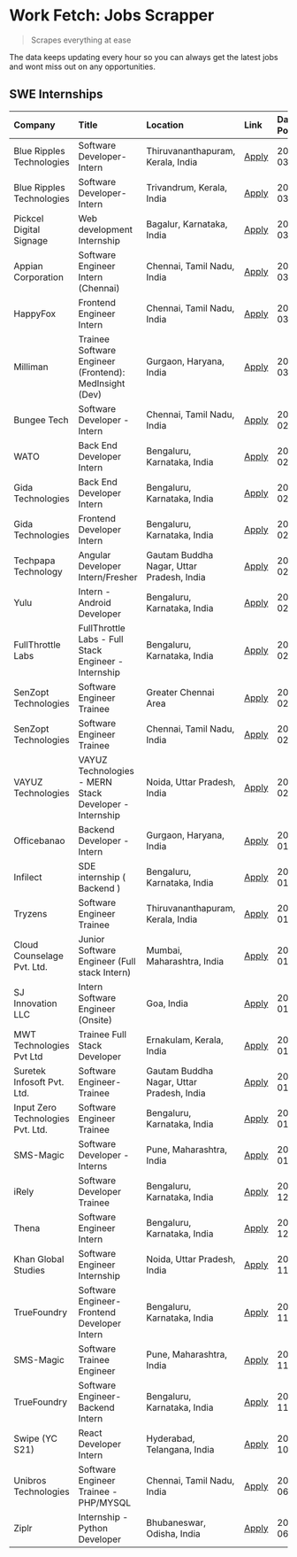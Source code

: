 # Work Fetch: Jobs Scrapper
> Scrapes everything at ease

The data keeps updating every hour so you can always get the latest jobs and wont miss out on any opportunities.

## SWE Internships
<!--START_SECTION:workfetch-->
| Company                           | Title                                                  | Location                                  | Link                                                                                                                                                                                                                                                                           | Date Posted   |
|:----------------------------------|:-------------------------------------------------------|:------------------------------------------|:-------------------------------------------------------------------------------------------------------------------------------------------------------------------------------------------------------------------------------------------------------------------------------|:--------------|
| Blue Ripples Technologies         | Software Developer- Intern                             | Thiruvananthapuram, Kerala, India         | [Apply](https://in.linkedin.com/jobs/view/software-developer-intern-at-blue-ripples-technologies-3850505983?position=4&pageNum=0&refId=4AcMgi0uxPFOiM%2B4XN5Ofw%3D%3D&trackingId=RCDcr%2BnDWhGP035S%2BRVLig%3D%3D&trk=public_jobs_jserp-result_search-card)                    | 2024-03-09    |
| Blue Ripples Technologies         | Software Developer- Intern                             | Trivandrum, Kerala, India                 | [Apply](https://in.linkedin.com/jobs/view/software-developer-intern-at-blue-ripples-technologies-3850694934?position=5&pageNum=0&refId=4AcMgi0uxPFOiM%2B4XN5Ofw%3D%3D&trackingId=GnqoevIIct14O3rYUU6CJg%3D%3D&trk=public_jobs_jserp-result_search-card)                        | 2024-03-08    |
| Pickcel Digital Signage           | Web development Internship                             | Bagalur, Karnataka, India                 | [Apply](https://in.linkedin.com/jobs/view/web-development-internship-at-pickcel-digital-signage-3849506118?position=53&pageNum=0&refId=4AcMgi0uxPFOiM%2B4XN5Ofw%3D%3D&trackingId=Hit4dKhRAeNzJQwOesHFnA%3D%3D&trk=public_jobs_jserp-result_search-card)                        | 2024-03-08    |
| Appian Corporation                | Software Engineer Intern (Chennai)                     | Chennai, Tamil Nadu, India                | [Apply](https://in.linkedin.com/jobs/view/software-engineer-intern-chennai-at-appian-corporation-3848335036?position=21&pageNum=0&refId=4AcMgi0uxPFOiM%2B4XN5Ofw%3D%3D&trackingId=ZWoEclAM357xIIvNfGGyBw%3D%3D&trk=public_jobs_jserp-result_search-card)                       | 2024-03-07    |
| HappyFox                          | Frontend Engineer Intern                               | Chennai, Tamil Nadu, India                | [Apply](https://in.linkedin.com/jobs/view/frontend-engineer-intern-at-happyfox-3848357951?position=41&pageNum=0&refId=4AcMgi0uxPFOiM%2B4XN5Ofw%3D%3D&trackingId=YokectOHLW9JVRnDgPaKNg%3D%3D&trk=public_jobs_jserp-result_search-card)                                         | 2024-03-07    |
| Milliman                          | Trainee Software Engineer (Frontend): MedInsight (Dev) | Gurgaon, Haryana, India                   | [Apply](https://in.linkedin.com/jobs/view/trainee-software-engineer-frontend-medinsight-dev-at-milliman-3792874280?position=6&pageNum=0&refId=4AcMgi0uxPFOiM%2B4XN5Ofw%3D%3D&trackingId=vs7jkOeUGiKt3Q9N9infSQ%3D%3D&trk=public_jobs_jserp-result_search-card)                 | 2024-03-01    |
| Bungee Tech                       | Software Developer - Intern                            | Chennai, Tamil Nadu, India                | [Apply](https://in.linkedin.com/jobs/view/software-developer-intern-at-bungee-tech-3842220746?position=42&pageNum=0&refId=4AcMgi0uxPFOiM%2B4XN5Ofw%3D%3D&trackingId=kraX5DlyTc5Itzeujx8O1A%3D%3D&trk=public_jobs_jserp-result_search-card)                                     | 2024-02-28    |
| WATO                              | Back End Developer Intern                              | Bengaluru, Karnataka, India               | [Apply](https://in.linkedin.com/jobs/view/back-end-developer-intern-at-wato-3834852920?position=59&pageNum=0&refId=4AcMgi0uxPFOiM%2B4XN5Ofw%3D%3D&trackingId=4RfiNgV9FaiuO3KWeHKYIA%3D%3D&trk=public_jobs_jserp-result_search-card)                                            | 2024-02-26    |
| Gida Technologies                 | Back End Developer Intern                              | Bengaluru, Karnataka, India               | [Apply](https://in.linkedin.com/jobs/view/back-end-developer-intern-at-gida-technologies-3836849295?position=36&pageNum=0&refId=4AcMgi0uxPFOiM%2B4XN5Ofw%3D%3D&trackingId=bzTuXBd%2B7sdsXcITKy3SmQ%3D%3D&trk=public_jobs_jserp-result_search-card)                             | 2024-02-23    |
| Gida Technologies                 | Frontend Developer Intern                              | Bengaluru, Karnataka, India               | [Apply](https://in.linkedin.com/jobs/view/frontend-developer-intern-at-gida-technologies-3836040945?position=12&pageNum=0&refId=4AcMgi0uxPFOiM%2B4XN5Ofw%3D%3D&trackingId=UZj1F9SslbsZTlktEwETNA%3D%3D&trk=public_jobs_jserp-result_search-card)                               | 2024-02-21    |
| Techpapa Technology               | Angular Developer Intern/Fresher                       | Gautam Buddha Nagar, Uttar Pradesh, India | [Apply](https://in.linkedin.com/jobs/view/angular-developer-intern-fresher-at-techpapa-technology-3834305862?position=50&pageNum=0&refId=4AcMgi0uxPFOiM%2B4XN5Ofw%3D%3D&trackingId=TFTiwNWDf8%2F41WwntbPlhA%3D%3D&trk=public_jobs_jserp-result_search-card)                    | 2024-02-20    |
| Yulu                              | Intern - Android Developer                             | Bengaluru, Karnataka, India               | [Apply](https://in.linkedin.com/jobs/view/intern-android-developer-at-yulu-3834459982?position=44&pageNum=0&refId=4AcMgi0uxPFOiM%2B4XN5Ofw%3D%3D&trackingId=ceEaRUeomQP829bqUx5NFw%3D%3D&trk=public_jobs_jserp-result_search-card)                                             | 2024-02-19    |
| FullThrottle Labs                 | FullThrottle Labs - Full Stack Engineer - Internship   | Bengaluru, Karnataka, India               | [Apply](https://in.linkedin.com/jobs/view/fullthrottle-labs-full-stack-engineer-internship-at-fullthrottle-labs-3829636016?position=49&pageNum=0&refId=4AcMgi0uxPFOiM%2B4XN5Ofw%3D%3D&trackingId=yBnXH0OwDWdkq%2FTC0Iz8Mw%3D%3D&trk=public_jobs_jserp-result_search-card)      | 2024-02-17    |
| SenZopt Technologies              | Software Engineer Trainee                              | Greater Chennai Area                      | [Apply](https://in.linkedin.com/jobs/view/software-engineer-trainee-at-senzopt-technologies-3827688781?position=28&pageNum=0&refId=4AcMgi0uxPFOiM%2B4XN5Ofw%3D%3D&trackingId=3pmvs5LQ7vPrS3DZpyvVvg%3D%3D&trk=public_jobs_jserp-result_search-card)                            | 2024-02-12    |
| SenZopt Technologies              | Software Engineer Trainee                              | Chennai, Tamil Nadu, India                | [Apply](https://in.linkedin.com/jobs/view/software-engineer-trainee-at-senzopt-technologies-3827686880?position=40&pageNum=0&refId=4AcMgi0uxPFOiM%2B4XN5Ofw%3D%3D&trackingId=Byv26B%2Fa7FlGmzcTWE8SMg%3D%3D&trk=public_jobs_jserp-result_search-card)                          | 2024-02-12    |
| VAYUZ Technologies                | VAYUZ Technologies - MERN Stack Developer - Internship | Noida, Uttar Pradesh, India               | [Apply](https://in.linkedin.com/jobs/view/vayuz-technologies-mern-stack-developer-internship-at-vayuz-technologies-3822619356?position=55&pageNum=0&refId=4AcMgi0uxPFOiM%2B4XN5Ofw%3D%3D&trackingId=rKJ9gnZ1g0zc9p2HK%2B4D%2FA%3D%3D&trk=public_jobs_jserp-result_search-card) | 2024-02-10    |
| Officebanao                       | Backend Developer - Intern                             | Gurgaon, Haryana, India                   | [Apply](https://in.linkedin.com/jobs/view/backend-developer-intern-at-officebanao-3814263731?position=22&pageNum=0&refId=4AcMgi0uxPFOiM%2B4XN5Ofw%3D%3D&trackingId=HvVfEwBEuZGsYX7yfZTuug%3D%3D&trk=public_jobs_jserp-result_search-card)                                      | 2024-01-31    |
| Infilect                          | SDE internship ( Backend )                             | Bengaluru, Karnataka, India               | [Apply](https://in.linkedin.com/jobs/view/sde-internship-backend-at-infilect-3815120558?position=24&pageNum=0&refId=4AcMgi0uxPFOiM%2B4XN5Ofw%3D%3D&trackingId=qev9UgsZmPHlnq8PJNmsKQ%3D%3D&trk=public_jobs_jserp-result_search-card)                                           | 2024-01-25    |
| Tryzens                           | Software Engineer Trainee                              | Thiruvananthapuram, Kerala, India         | [Apply](https://in.linkedin.com/jobs/view/software-engineer-trainee-at-tryzens-3809363491?position=31&pageNum=0&refId=4AcMgi0uxPFOiM%2B4XN5Ofw%3D%3D&trackingId=xvOG8pcIsEtqDP4TkEYkhQ%3D%3D&trk=public_jobs_jserp-result_search-card)                                         | 2024-01-18    |
| Cloud Counselage Pvt. Ltd.        | Junior Software Engineer (Full stack Intern)           | Mumbai, Maharashtra, India                | [Apply](https://in.linkedin.com/jobs/view/junior-software-engineer-full-stack-intern-at-cloud-counselage-pvt-ltd-3803132814?position=23&pageNum=0&refId=4AcMgi0uxPFOiM%2B4XN5Ofw%3D%3D&trackingId=MB0P8Zaq2TjfVgCU0dTgDw%3D%3D&trk=public_jobs_jserp-result_search-card)       | 2024-01-11    |
| SJ Innovation LLC                 | Intern Software Engineer (Onsite)                      | Goa, India                                | [Apply](https://in.linkedin.com/jobs/view/intern-software-engineer-onsite-at-sj-innovation-llc-3799959011?position=35&pageNum=0&refId=4AcMgi0uxPFOiM%2B4XN5Ofw%3D%3D&trackingId=g7W3VSAFizGQfIZZmSMZ1g%3D%3D&trk=public_jobs_jserp-result_search-card)                         | 2024-01-11    |
| MWT Technologies Pvt Ltd          | Trainee Full Stack Developer                           | Ernakulam, Kerala, India                  | [Apply](https://in.linkedin.com/jobs/view/trainee-full-stack-developer-at-mwt-technologies-pvt-ltd-3800921715?position=7&pageNum=0&refId=4AcMgi0uxPFOiM%2B4XN5Ofw%3D%3D&trackingId=EcndbuSufSGGzwsoycu3sw%3D%3D&trk=public_jobs_jserp-result_search-card)                      | 2024-01-09    |
| Suretek Infosoft Pvt. Ltd.        | Software Engineer-Trainee                              | Gautam Buddha Nagar, Uttar Pradesh, India | [Apply](https://in.linkedin.com/jobs/view/software-engineer-trainee-at-suretek-infosoft-pvt-ltd-3800934643?position=17&pageNum=0&refId=4AcMgi0uxPFOiM%2B4XN5Ofw%3D%3D&trackingId=8pLsY2xeeZivKVCeeNGauA%3D%3D&trk=public_jobs_jserp-result_search-card)                        | 2024-01-09    |
| Input Zero Technologies Pvt. Ltd. | Software Engineer Trainee                              | Bengaluru, Karnataka, India               | [Apply](https://in.linkedin.com/jobs/view/software-engineer-trainee-at-input-zero-technologies-pvt-ltd-3800927643?position=27&pageNum=0&refId=4AcMgi0uxPFOiM%2B4XN5Ofw%3D%3D&trackingId=BbdQJJYEBLGvdunyL800fQ%3D%3D&trk=public_jobs_jserp-result_search-card)                 | 2024-01-09    |
| SMS-Magic                         | Software Developer -Interns                            | Pune, Maharashtra, India                  | [Apply](https://in.linkedin.com/jobs/view/software-developer-interns-at-sms-magic-3799485343?position=29&pageNum=0&refId=4AcMgi0uxPFOiM%2B4XN5Ofw%3D%3D&trackingId=4VrdLz2mhEc00aFI7Ad%2BGQ%3D%3D&trk=public_jobs_jserp-result_search-card)                                    | 2024-01-05    |
| iRely                             | Software Developer Trainee                             | Bengaluru, Karnataka, India               | [Apply](https://in.linkedin.com/jobs/view/software-developer-trainee-at-irely-3801577534?position=11&pageNum=0&refId=4AcMgi0uxPFOiM%2B4XN5Ofw%3D%3D&trackingId=pU0C1N5qykHQvMKvcnKKEw%3D%3D&trk=public_jobs_jserp-result_search-card)                                          | 2023-12-22    |
| Thena                             | Software Engineer Intern                               | Bengaluru, Karnataka, India               | [Apply](https://in.linkedin.com/jobs/view/software-engineer-intern-at-thena-3778731751?position=14&pageNum=0&refId=4AcMgi0uxPFOiM%2B4XN5Ofw%3D%3D&trackingId=jOEL3PnXQjRSa200BMkjjA%3D%3D&trk=public_jobs_jserp-result_search-card)                                            | 2023-12-05    |
| Khan Global Studies               | Software Engineer Internship                           | Noida, Uttar Pradesh, India               | [Apply](https://in.linkedin.com/jobs/view/software-engineer-internship-at-khan-global-studies-3766942197?position=45&pageNum=0&refId=4AcMgi0uxPFOiM%2B4XN5Ofw%3D%3D&trackingId=LHqFCyBg%2FD%2FoWr%2Bh5vmvLA%3D%3D&trk=public_jobs_jserp-result_search-card)                    | 2023-11-27    |
| TrueFoundry                       | Software Engineer- Frontend Developer Intern           | Bengaluru, Karnataka, India               | [Apply](https://in.linkedin.com/jobs/view/software-engineer-frontend-developer-intern-at-truefoundry-3790095058?position=13&pageNum=0&refId=4AcMgi0uxPFOiM%2B4XN5Ofw%3D%3D&trackingId=i78YC0OM3bOgozFUsJ%2FOgw%3D%3D&trk=public_jobs_jserp-result_search-card)                 | 2023-11-24    |
| SMS-Magic                         | Software Trainee Engineer                              | Pune, Maharashtra, India                  | [Apply](https://in.linkedin.com/jobs/view/software-trainee-engineer-at-sms-magic-3761409781?position=25&pageNum=0&refId=4AcMgi0uxPFOiM%2B4XN5Ofw%3D%3D&trackingId=fYHzOyAFz73rx3X5dy%2F5WA%3D%3D&trk=public_jobs_jserp-result_search-card)                                     | 2023-11-16    |
| TrueFoundry                       | Software Engineer-Backend Intern                       | Bengaluru, Karnataka, India               | [Apply](https://in.linkedin.com/jobs/view/software-engineer-backend-intern-at-truefoundry-3779508170?position=26&pageNum=0&refId=4AcMgi0uxPFOiM%2B4XN5Ofw%3D%3D&trackingId=xOKF7RhphnP817jfQRg4pw%3D%3D&trk=public_jobs_jserp-result_search-card)                              | 2023-11-10    |
| Swipe (YC S21)                    | React Developer Intern                                 | Hyderabad, Telangana, India               | [Apply](https://in.linkedin.com/jobs/view/react-developer-intern-at-swipe-yc-s21-3737600089?position=15&pageNum=0&refId=4AcMgi0uxPFOiM%2B4XN5Ofw%3D%3D&trackingId=osB3G0ZrrcMwGFAs8MHGKw%3D%3D&trk=public_jobs_jserp-result_search-card)                                       | 2023-10-13    |
| Unibros Technologies              | Software Engineer Trainee - PHP/MYSQL                  | Chennai, Tamil Nadu, India                | [Apply](https://in.linkedin.com/jobs/view/software-engineer-trainee-php-mysql-at-unibros-technologies-3656599241?position=30&pageNum=0&refId=4AcMgi0uxPFOiM%2B4XN5Ofw%3D%3D&trackingId=4%2BXZn3V9SVL67bWJAqCB9Q%3D%3D&trk=public_jobs_jserp-result_search-card)                | 2023-06-12    |
| Ziplr                             | Internship - Python Developer                          | Bhubaneswar, Odisha, India                | [Apply](https://in.linkedin.com/jobs/view/internship-python-developer-at-ziplr-3645677592?position=58&pageNum=0&refId=4AcMgi0uxPFOiM%2B4XN5Ofw%3D%3D&trackingId=kqUsOxUJL5C%2FU5%2FI6AKnFg%3D%3D&trk=public_jobs_jserp-result_search-card)                                     | 2023-06-02    |
<!--END_SECTION:workfetch-->
